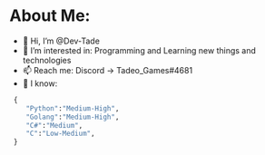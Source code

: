# About Me:
- 👋 Hi, I’m @Dev-Tade
- 👀 I’m interested in: Programming and Learning new things and technologies
- 📫 Reach me: Discord -> Tadeo_Games#4681
- 📕 I know:
 ```py
  {   
     "Python":"Medium-High",
     "Golang":"Medium-High",
     "C#":"Medium",
     "C":"Low-Medium",
  }
```
